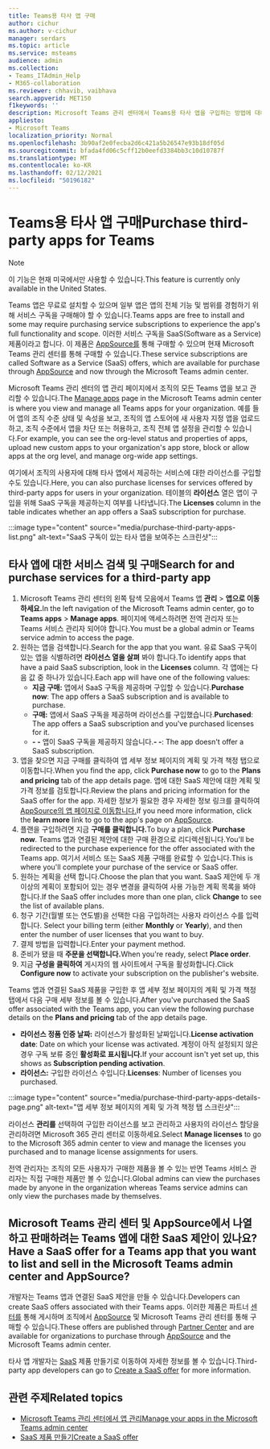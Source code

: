 ```yaml
---
title: Teams용 타사 앱 구매
author: cichur
ms.author: v-cichur
manager: serdars
ms.topic: article
ms.service: msteams
audience: admin
ms.collection:
- Teams_ITAdmin_Help
- M365-collaboration
ms.reviewer: chhavib, vaibhava
search.appverid: MET150
f1keywords: ''
description: Microsoft Teams 관리 센터에서 Teams용 타사 앱을 구입하는 방법에 대해 자세히 배워 주세요.
appliesto:
- Microsoft Teams
localization_priority: Normal
ms.openlocfilehash: 3b90af2e0fecba2d6c421a5b26547e93b18df05d
ms.sourcegitcommit: bfada4fd06c5cff12b0eefd3384bb3c10d10787f
ms.translationtype: MT
ms.contentlocale: ko-KR
ms.lasthandoff: 02/12/2021
ms.locfileid: "50196182"
---
```

<a name="purchase-third-party-apps-for-teams"></a><span data-ttu-id="ea5df-103">Teams용 타사 앱 구매</span><span class="sxs-lookup"><span data-stu-id="ea5df-103">Purchase third-party apps for Teams</span></span>
======================================================

> [!NOTE]
> <span data-ttu-id="ea5df-104">이 기능은 현재 미국에서만 사용할 수 있습니다.</span><span class="sxs-lookup"><span data-stu-id="ea5df-104">This feature is currently only available in the United States.</span></span>

<span data-ttu-id="ea5df-105">Teams 앱은 무료로 설치할 수 있으며 일부 앱은 앱의 전체 기능 및 범위를 경험하기 위해 서비스 구독을 구매해야 할 수 있습니다.</span><span class="sxs-lookup"><span data-stu-id="ea5df-105">Teams apps are free to install and some may require purchasing service subscriptions to experience the app's full functionality and scope.</span></span> <span data-ttu-id="ea5df-106">이러한 서비스 구독을 SaaS(Software as a Service) 제품이라고 합니다. 이 제품은 [AppSource를](https://appsource.microsoft.com/) 통해 구매할 수 있으며 현재 Microsoft Teams 관리 센터를 통해 구매할 수 있습니다.</span><span class="sxs-lookup"><span data-stu-id="ea5df-106">These service subscriptions are called Software as a Service (SaaS) offers, which are available for purchase through [AppSource](https://appsource.microsoft.com/) and now through the Microsoft Teams admin center.</span></span>

<span data-ttu-id="ea5df-107">Microsoft [](manage-apps.md) Teams 관리 센터의 앱 관리 페이지에서 조직의 모든 Teams 앱을 보고 관리할 수 있습니다.</span><span class="sxs-lookup"><span data-stu-id="ea5df-107">The [Manage apps](manage-apps.md) page in the Microsoft Teams admin center is where you view and manage all Teams apps for your organization.</span></span> <span data-ttu-id="ea5df-108">예를 들어 앱의 조직 수준 상태 및 속성을 보고, 조직의 앱 스토어에 새 사용자 지정 앱을 업로드하고, 조직 수준에서 앱을 차단 또는 허용하고, 조직 전체 앱 설정을 관리할 수 있습니다.</span><span class="sxs-lookup"><span data-stu-id="ea5df-108">For example, you can see the org-level status and properties of apps, upload new custom apps to your organization's app store, block or allow apps at the org level, and manage org-wide app settings.</span></span>

<span data-ttu-id="ea5df-109">여기에서 조직의 사용자에 대해 타사 앱에서 제공하는 서비스에 대한 라이선스를 구입할 수도 있습니다.</span><span class="sxs-lookup"><span data-stu-id="ea5df-109">Here, you can also purchase licenses for services offered by third-party apps for users in your organization.</span></span> <span data-ttu-id="ea5df-110">테이블의 **라이선스** 열은 앱이 구입을 위해 SaaS 구독을 제공하는지 여부를 나타냅니다.</span><span class="sxs-lookup"><span data-stu-id="ea5df-110">The **Licenses** column in the table indicates whether an app offers a SaaS subscription for purchase.</span></span>

:::image type="content" source="media/purchase-third-party-apps-list.png" alt-text="SaaS 구독이 있는 타사 앱을 보여주는 스크린샷":::

## <a name="search-for-and-purchase-services-for-a-third-party-app"></a><span data-ttu-id="ea5df-112">타사 앱에 대한 서비스 검색 및 구매</span><span class="sxs-lookup"><span data-stu-id="ea5df-112">Search for and purchase services for a third-party app</span></span>

1. <span data-ttu-id="ea5df-113">Microsoft Teams 관리 센터의 왼쪽 탐색 모음에서 Teams 앱 **관리**  >  **앱으로 이동하세요.**</span><span class="sxs-lookup"><span data-stu-id="ea5df-113">In the left navigation of the Microsoft Teams admin center, go to **Teams apps** > **Manage apps**.</span></span> <span data-ttu-id="ea5df-114">페이지에 액세스하려면 전역 관리자 또는 Teams 서비스 관리자 되어야 합니다.</span><span class="sxs-lookup"><span data-stu-id="ea5df-114">You must be a global admin or Teams service admin to access the page.</span></span>
2. <span data-ttu-id="ea5df-115">원하는 앱을 검색합니다.</span><span class="sxs-lookup"><span data-stu-id="ea5df-115">Search for the app that you want.</span></span> <span data-ttu-id="ea5df-116">유료 SaaS 구독이 있는 앱을 식별하려면 **라이선스 열을 살펴** 봐야 합니다.</span><span class="sxs-lookup"><span data-stu-id="ea5df-116">To identify apps that have a paid SaaS subscription, look in the **Licenses** column.</span></span> <span data-ttu-id="ea5df-117">각 앱에는 다음 값 중 하나가 있습니다.</span><span class="sxs-lookup"><span data-stu-id="ea5df-117">Each app will have one of the following values:</span></span>
    - <span data-ttu-id="ea5df-118">**지금 구매:** 앱에서 SaaS 구독을 제공하며 구입할 수 있습니다.</span><span class="sxs-lookup"><span data-stu-id="ea5df-118">**Purchase now**: The app offers a SaaS subscription and is available to purchase.</span></span>  
    - <span data-ttu-id="ea5df-119">**구매:** 앱에서 SaaS 구독을 제공하며 라이선스를 구입했습니다.</span><span class="sxs-lookup"><span data-stu-id="ea5df-119">**Purchased**: The app offers a SaaS subscription and you've purchased licenses for it.</span></span>
    - <span data-ttu-id="ea5df-120">**- -** 앱이 SaaS 구독을 제공하지 않습니다.</span><span class="sxs-lookup"><span data-stu-id="ea5df-120">**- -**: The app doesn't offer a SaaS subscription.</span></span>
3. <span data-ttu-id="ea5df-121">앱을 찾으면 지금  구매를 클릭하여 앱  세부 정보 페이지의 계획 및 가격 책정 탭으로 이동합니다.</span><span class="sxs-lookup"><span data-stu-id="ea5df-121">When you find the app, click **Purchase now** to go to the **Plans and pricing** tab of the app details page.</span></span> <span data-ttu-id="ea5df-122">앱에 대한 SaaS 제안에 대한 계획 및 가격 정보를 검토합니다.</span><span class="sxs-lookup"><span data-stu-id="ea5df-122">Review the plans and pricing information for the SaaS offer for the app.</span></span> <span data-ttu-id="ea5df-123">자세한 정보가 필요한 경우  자세한 정보 링크를 클릭하여 [AppSource의 앱 페이지로 이동합니다.](https://appsource.microsoft.com/)</span><span class="sxs-lookup"><span data-stu-id="ea5df-123">If you need more information, click the **learn more** link to go to the app's page on [AppSource](https://appsource.microsoft.com/).</span></span>  
4. <span data-ttu-id="ea5df-124">플랜을 구입하려면 지금 **구매를 클릭합니다.**</span><span class="sxs-lookup"><span data-stu-id="ea5df-124">To buy a plan, click **Purchase now**.</span></span> <span data-ttu-id="ea5df-125">Teams 앱과 연결된 제안에 대한 구매 환경으로 리디렉션됩니다.</span><span class="sxs-lookup"><span data-stu-id="ea5df-125">You'll be redirected to the purchase experience for the offer associated with the Teams app.</span></span> <span data-ttu-id="ea5df-126">여기서 서비스 또는 SaaS 제품 구매를 완료할 수 있습니다.</span><span class="sxs-lookup"><span data-stu-id="ea5df-126">This is where you'll complete your purchase of the service or SaaS offer.</span></span>
5. <span data-ttu-id="ea5df-127">원하는 계획을 선택 합니다.</span><span class="sxs-lookup"><span data-stu-id="ea5df-127">Choose the plan that you want.</span></span> <span data-ttu-id="ea5df-128">SaaS 제안에 두 개 이상의  계획이 포함되어 있는 경우 변경을 클릭하여 사용 가능한 계획 목록을 봐야 합니다.</span><span class="sxs-lookup"><span data-stu-id="ea5df-128">If the SaaS offer includes more than one plan, click **Change** to see the list of available plans.</span></span>
6. <span data-ttu-id="ea5df-129">청구 기간(월별 또는  연도별)을 선택한 다음 구입하려는 사용자 라이선스 수를 입력합니다. </span><span class="sxs-lookup"><span data-stu-id="ea5df-129">Select your billing term (either **Monthly** or **Yearly**), and then enter the number of user licenses that you want to buy.</span></span>
7. <span data-ttu-id="ea5df-130">결제 방법을 입력합니다.</span><span class="sxs-lookup"><span data-stu-id="ea5df-130">Enter your payment method.</span></span>
8. <span data-ttu-id="ea5df-131">준비가 됐을 때 **주문을 선택합니다.**</span><span class="sxs-lookup"><span data-stu-id="ea5df-131">When you're ready, select **Place order**.</span></span>
9. <span data-ttu-id="ea5df-132">지금 **구성을 클릭하여** 게시자의 웹 사이트에서 구독을 활성화합니다.</span><span class="sxs-lookup"><span data-stu-id="ea5df-132">Click **Configure now** to activate your subscription on the publisher's website.</span></span>

<span data-ttu-id="ea5df-133">Teams 앱과 연결된 SaaS 제품을 구입한 후 앱 세부 정보 페이지의 계획  및 가격 책정 탭에서 다음 구매 세부 정보를 볼 수 있습니다.</span><span class="sxs-lookup"><span data-stu-id="ea5df-133">After you've purchased the SaaS offer associated with the Teams app, you can view the following purchase details on the **Plans and pricing** tab of the app details page.</span></span>

- <span data-ttu-id="ea5df-134">**라이선스 정품 인증 날짜:** 라이선스가 활성화된 날짜입니다.</span><span class="sxs-lookup"><span data-stu-id="ea5df-134">**License activation date**: Date on which your license was activated.</span></span> <span data-ttu-id="ea5df-135">계정이 아직 설정되지 않은 경우 구독 보류 중인 **활성화로 표시됩니다.**</span><span class="sxs-lookup"><span data-stu-id="ea5df-135">If your account isn't yet set up, this shows as **Subscription pending activation**.</span></span>
- <span data-ttu-id="ea5df-136">**라이선스:** 구입한 라이선스 수입니다.</span><span class="sxs-lookup"><span data-stu-id="ea5df-136">**Licenses**: Number of licenses you purchased.</span></span>

:::image type="content" source="media/purchase-third-party-apps-details-page.png" alt-text="앱 세부 정보 페이지의 계획 및 가격 책정 탭 스크린샷":::

<span data-ttu-id="ea5df-138">라이선스 **관리를** 선택하여 구입한 라이선스를 보고 관리하고 사용자의 라이선스 할당을 관리하려면 Microsoft 365 관리 센터로 이동하세요.</span><span class="sxs-lookup"><span data-stu-id="ea5df-138">Select **Manage licenses** to go to the Microsoft 365 admin center to view and manage the licenses you purchased and to manage license assignments for users.</span></span>

<span data-ttu-id="ea5df-139">전역 관리자는 조직의 모든 사용자가 구매한 제품을 볼 수 있는 반면 Teams 서비스 관리자는 직접 구매한 제품만 볼 수 있습니다.</span><span class="sxs-lookup"><span data-stu-id="ea5df-139">Global admins can view the purchases made by anyone in the organization whereas Teams service admins can only view the purchases made by themselves.</span></span>  

## <a name="have-a-saas-offer-for-a-teams-app-that-you-want-to-list-and-sell-in-the-microsoft-teams-admin-center-and-appsource"></a><span data-ttu-id="ea5df-140">Microsoft Teams 관리 센터 및 AppSource에서 나열하고 판매하려는 Teams 앱에 대한 SaaS 제안이 있나요?</span><span class="sxs-lookup"><span data-stu-id="ea5df-140">Have a SaaS offer for a Teams app that you want to list and sell in the Microsoft Teams admin center and AppSource?</span></span>

<span data-ttu-id="ea5df-141">개발자는 Teams 앱과 연결된 SaaS 제안을 만들 수 있습니다.</span><span class="sxs-lookup"><span data-stu-id="ea5df-141">Developers can create SaaS offers associated with their Teams apps.</span></span> <span data-ttu-id="ea5df-142">이러한 제품은 파트너 [센터를](https://partner.microsoft.com) 통해 게시하며 조직에서 [AppSource](https://appsource.microsoft.com/) 및 Microsoft Teams 관리 센터를 통해 구매할 수 있습니다.</span><span class="sxs-lookup"><span data-stu-id="ea5df-142">These offers are published through [Partner Center](https://partner.microsoft.com) and are available for organizations to purchase through [AppSource](https://appsource.microsoft.com/) and the Microsoft Teams admin center.</span></span>
 
<span data-ttu-id="ea5df-143">타사 앱 개발자는 [SaaS](https://docs.microsoft.com/azure/marketplace/partner-center-portal/create-new-saas-offer) 제품 만들기로 이동하여 자세한 정보를 볼 수 있습니다.</span><span class="sxs-lookup"><span data-stu-id="ea5df-143">Third-party app developers can go to [Create a SaaS offer](https://docs.microsoft.com/azure/marketplace/partner-center-portal/create-new-saas-offer) for more information.</span></span>

## <a name="related-topics"></a><span data-ttu-id="ea5df-144">관련 주제</span><span class="sxs-lookup"><span data-stu-id="ea5df-144">Related topics</span></span>

- [<span data-ttu-id="ea5df-145">Microsoft Teams 관리 센터에서 앱 관리</span><span class="sxs-lookup"><span data-stu-id="ea5df-145">Manage your apps in the Microsoft Teams admin center</span></span>](manage-apps.md)
- [<span data-ttu-id="ea5df-146">SaaS 제품 만들기</span><span class="sxs-lookup"><span data-stu-id="ea5df-146">Create a SaaS offer</span></span>](https://docs.microsoft.com/azure/marketplace/partner-center-portal/create-new-saas-offer)

